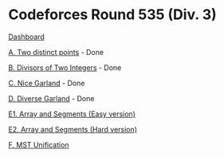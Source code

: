 # Codeforces Round 535 (Div. 3)

[Dashboard](https://codeforces.com/contest/1108)

[A. Two distinct points](https://codeforces.com/contest/1108/problem/A) - Done

[B. Divisors of Two Integers](https://codeforces.com/contest/1108/problem/B) - Done

[C. Nice Garland](https://codeforces.com/contest/1108/problem/C) - Done

[D. Diverse Garland](https://codeforces.com/contest/1108/problem/D) - Done

[E1. Array and Segments (Easy version)](https://codeforces.com/contest/1108/problem/E1)

[E2. Array and Segments (Hard version)](https://codeforces.com/contest/1108/problem/E2)

[F. MST Unification](https://codeforces.com/contest/1108/problem/F)
